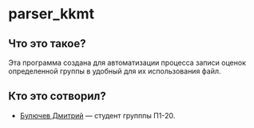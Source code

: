 # parser_kkmt
## Что это такое?
Эта программа создана для автоматизации процесса записи оценок определенной группы в удобный для их использования файл.
## Кто это сотворил?
* [Булючев Дмитрий](https://ies.unitech-mo.ru/user?userid=30567) — студент групппы П1-20.
